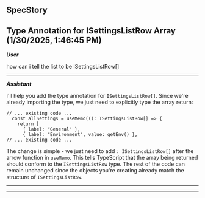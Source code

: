 ## SpecStory

## Type Annotation for ISettingsListRow Array (1/30/2025, 1:46:45 PM)

_**User**_

how can i tell the list to be ISettingsListRow[]

---

_**Assistant**_

I'll help you add the type annotation for `ISettingsListRow[]`. Since we're already importing the type, we just need to explicitly type the array return:

```typescript:features/app-settings/app-settings.screen.tsx
// ... existing code ...
  const allSettings = useMemo((): ISettingsListRow[] => {
    return [
      { label: "General" },
      { label: "Environment", value: getEnv() },
// ... existing code ...
```

The change is simple - we just need to add `: ISettingsListRow[]` after the arrow function in `useMemo`. This tells TypeScript that the array being returned should conform to the `ISettingsListRow` type. The rest of the code can remain unchanged since the objects you're creating already match the structure of `ISettingsListRow`.

---



---


